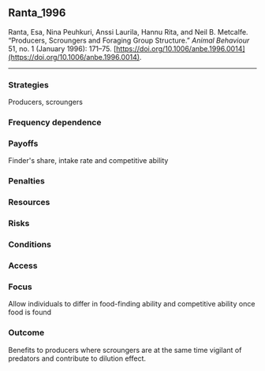 ## Ranta_1996

Ranta, Esa, Nina Peuhkuri, Anssi Laurila, Hannu Rita, and Neil B. Metcalfe. “Producers, Scroungers and Foraging Group Structure.” _Animal Behaviour_ 51, no. 1 (January 1996): 171–75. [https://doi.org/10.1006/anbe.1996.0014](https://doi.org/10.1006/anbe.1996.0014).

---



### Strategies
Producers, scroungers 

### Frequency dependence

### Payoffs
Finder's share, intake rate and competitive ability

### Penalties

### Resources

### Risks

### Conditions

### Access

### Focus
Allow individuals to differ in food-finding ability and competitive ability once food is found

### Outcome
Benefits to producers where scroungers are at the same time vigilant of predators and contribute to dilution effect. 